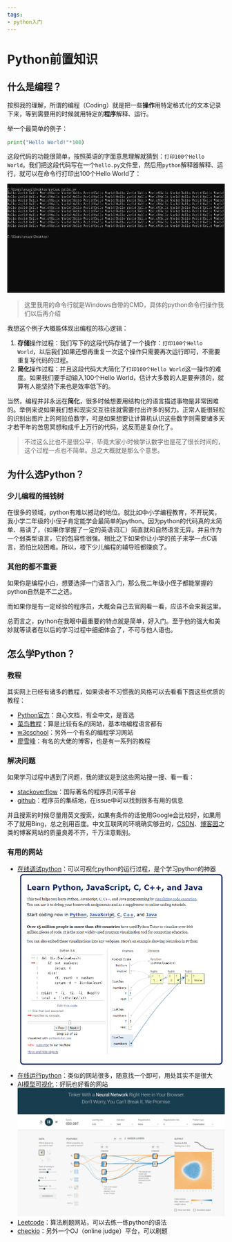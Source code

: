 ```yaml
---
tags:
- python入门
---
```


# Python前置知识

## 什么是编程？

按照我的理解，所谓的编程（Coding）就是把一些**操作**用特定格式化的文本记录下来，等到需要用的时候就用特定的**程序**解释、运行。

举一个最简单的例子：
```python
print("Hello World!"*100)
```
这段代码的功能很简单，按照英语的字面意思理解就猜到：`打印100个Hello World`。我们把这段代码写在一个`hello.py`文件里，然后用`python`解释器解释、运行，就可以在命令行打印出100个Hello World了：

![image-20230115141953635](./assets/image-20230115141953635.png)

> 这里我用的命令行就是Windows自带的CMD，具体的python命令行操作我们以后再介绍

我想这个例子大概能体现出编程的核心逻辑：

1. **存储**操作过程：我们写下的这段代码存储了一个操作：`打印100个Hello World`，以后我们如果还想再重复一次这个操作只需要再次运行即可，不需要重复写代码的过程。
2. **简化**操作过程：并且这段代码大大简化了`打印100个Hello World`这一操作的难度。如果我们要手动输入100个Hello World，估计大多数的人是要奔溃的，就算有人能坚持下来也是效率低下的。

当然，编程并非永远在**简化**，很多时候想要用结构化的语言描述事物是非常困难的。举例来说如果我们想和现实交互往往就需要付出许多的努力。正常人能很轻松的识别出图片上的阿拉伯数字，可是如果想要让计算机认识这些数字则需要诸多天才若干年的苦思冥想和成千上万行的代码，这反而是复杂化了。
> 不过这么比也不是很公平，毕竟大家小时候学认数字也是花了很长时间的，这个过程一点也不简单。总之大概就是那么个意思。
## 为什么选Python？
### 少儿编程的摇钱树
在很多的领域，python有难以撼动的地位。就比如中小学编程教育，不开玩笑，我小学二年级的小侄子肯定能学会最简单的python。因为python的代码真的太简单、易读了，（如果你掌握了一定的英语词汇）简直就和自然语言无异。并且作为一个弱类型语言，它的包容性很强。相比之下如果你让小学的孩子来学一点C语言，恐怕比较困难。所以，楼下少儿编程的辅导班都赚疯了。

### 其他的都不重要
如果你是编程小白，想要选择一门语言入门，那么我二年级小侄子都能掌握的python自然是不二之选。

而如果你是有一定经验的程序员，大概会自己去官网看一看，应该不会来我这里。

总而言之，python在我眼中最重要的特点就是简单，好入门。至于他的强大和美妙就等读者在以后的学习过程中细细体会了，不可与他人语也。

## 怎么学Python？
### 教程
其实网上已经有诸多的教程，如果读者不习惯我的风格可以去看看下面这些优质的教程：

- [Python官方](https://docs.python.org/zh-cn/3/tutorial/index.html)：良心文档，有全中文，是首选
- [菜鸟教程](https://www.runoob.com/python3/python3-tutorial.html)：算是比较有名的网站，基本啥编程语言都有
- [w3cschool](https://www.w3cschool.cn/python3/)：另外一个有名的编程学习网站
- [廖雪峰](https://www.liaoxuefeng.com/wiki/1016959663602400)：有名的大佬的博客，也是有一系列的教程

### 解决问题
如果学习过程中遇到了问题，我的建议是到这些网站搜一搜、看一看：

- [stackoverflow](https://stackoverflow.com/)：国际著名的程序员问答平台
- [github](https://github.com)：程序员的集结地，在issue中可以找到很多有用的信息

并且搜索的时候尽量用英文搜索，如果有条件的话使用Google会比较好，如果用不了就用Bing，总之别用百度。中文互联网的环境确实够丑的，[CSDN](https://www.csdn.net/)、[博客园](https://www.cnblogs.com/)之类的博客网站的质量良莠不齐，千万注意甄别。

### 有用的网站

- [在线调试python](https://pythontutor.com/)：可以可视化python的运行过程，是个学习python的神器
![image-20230115153128700](assets/image-20230115153128700.png)
- [在线运行python](https://www.w3cschool.cn/tryrun/runcode?lang=python3)：类似的网站很多，随意找一个即可，用处其实不是很大
- [AI模型可视化](http://playground.tensorflow.org/)：好玩也好看的网站
![image-20230115153722455](assets/image-20230115153722455.png)
- [Leetcode](https://leetcode.com/)：算法刷题网站，可以去练一练python的语法
- [checkio](https://checkio.org/)：另外一个OJ（online judge）平台，可以刷题